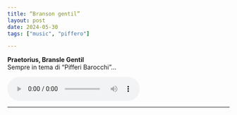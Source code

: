 ```yaml
---
title: “Branson gentil”
layout: post
date: 2024-05-30
tags: ["music", "piffero"]

---
```


**Praetorius, Bransle Gentil**  
Sempre in tema di “Pifferi Barocchi”...

 <audio controls>
  <source src="/assets/recs/PretoriusBransleGentil.mp3" type="audio/mpeg">
Your browser does not support the audio element.
</audio>

---   

